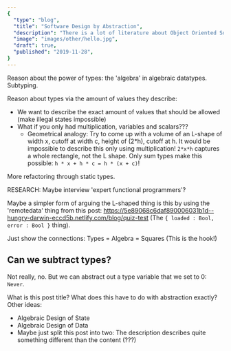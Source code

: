 ```yaml
---
{
  "type": "blog",
  "title": "Software Design by Abstraction",
  "description": "There is a lot of literature about Object Oriented Software Design, usually thick books with lots of guidelines. In comparison, there is very little literature about Software Design of Functional Programs. Often people ask about the 'Patterns' of Functional Programming, but I believe the solutions is to stop pressing your Programs to adhere to patterns, but instead evolve your own patterns for your domain.",
  "image": "images/other/hello.jpg",
  "draft": true,
  "published": "2019-11-28",
}
---
```


Reason about the power of types: the 'algebra' in algebraic datatypes. Subtyping.

Reason about types via the amount of values they describe:
* We want to describe the exact amount of values that should be allowed (make illegal states impossible)
* What if you only had multiplication, variables and scalars???
  - Geometrical analogy: Try to come up with a volume of an L-shape of width x, cutoff at width c, height of (2*h), cutoff at h.
    It would be impossible to describe this only using multiplication! `2*x*h` captures a whole rectangle, not the L shape.
    Only sum types make this possible: `h * x + h * c = h * (x + c)`!

More refactoring through static types.

RESEARCH:
Maybe interview 'expert functional programmers'?

Maybe a simpler form of arguing the L-shaped thing is this by using the 'remotedata' thing from this post:
  https://5e89068c6daf890006031b1d--hungry-darwin-eccd5b.netlify.com/blog/quiz-test
(The `{ loaded : Bool, error : Bool }` thing).

Just show the connections: Types = Algebra = Squares (This is the hook!)

## Can we subtract types?

Not really, no. But we can abstract out a type variable that we set to 0: `Never`.

What is this post title? What does this have to do with abstraction exactly? Other ideas:
* Algebraic Design of State
* Algebraic Design of Data
* Maybe just split this post into two: The description describes quite something different than the content (???)
